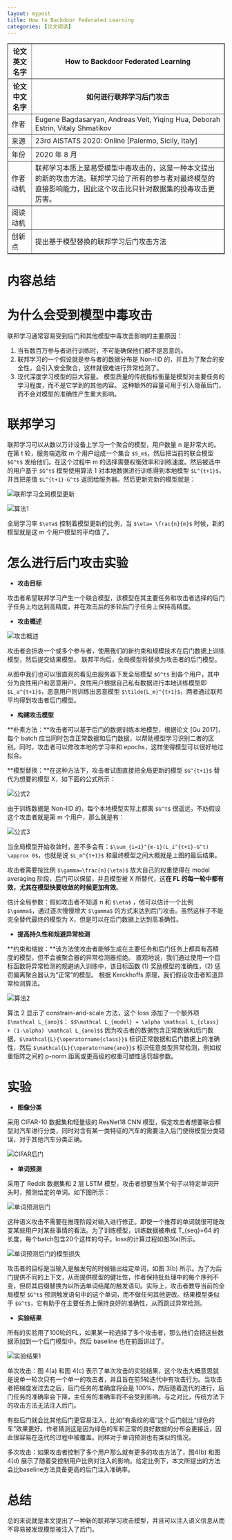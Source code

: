 ```yaml
---
layout: mypost
title: How to Backdoor Federated Learning
categories: [论文阅读]
---
```


<table border="1">
    <tr>
        <th>论文英文名字</th>
        <th>How to Backdoor Federated Learning</th>
    </tr>
    <tr>
        <th>论文中文名字</th>
        <th>如何进行联邦学习后门攻击</th>
    </tr>
    <tr>
        <td>作者</td>
        <td>Eugene Bagdasaryan, Andreas Veit, Yiqing Hua, Deborah Estrin, Vitaly Shmatikov</td>
    </tr>
    <tr>
        <td>来源</td>
        <td>23rd AISTATS 2020: Online [Palermo, Sicily, Italy]</td>
    </tr>
    <tr>
        <td>年份</td>
        <td>2020 年 8 月</td>
    </tr>
    <tr>
        <td>作者动机</td>
        <td>联邦学习本质上是易受模型中毒攻击的，这是一种本文提出的新的攻击方法。联邦学习给了所有的参与者对最终模型的直接影响能力，因此这个攻击比只针对数据集的投毒攻击更厉害。</td>
    </tr>
    <tr>
        <td>阅读动机</td>
        <td></td>
    </tr>
    <tr>
        <td>创新点</td>
        <td>提出基于模型替换的联邦学习后门攻击方法</td>
    </tr>
</table>

# 内容总结  

# 为什么会受到模型中毒攻击

联邦学习通常容易受到后门和其他模型中毒攻击影响的主要原因：
1. 当有数百万参与者进行训练时，不可能确保他们都不是恶意的。
2. 联邦学习的一个假设就是参与者的数据分布是 Non-IID 的，并且为了聚合的安全性，会引入安全聚合，这样就很难进行异常检测了。
3. 现代深度学习模型的巨大容量。 模型质量的传统指标衡量是模型对主要任务的学习程度，而不是它学到的其他内容。 这种额外的容量可用于引入隐蔽后门，而不会对模型的准确性产生重大影响。

# 联邦学习

联邦学习可以从数以万计设备上学习一个聚合的模型，用户数量 n 是非常大的。在第 t 轮，服务端选取 m 个用户组成一个集合 `$S_m$`，然后把当前的联合模型 `$G^t$` 发给他们。在这个过程中 m 的选择需要权衡效率和训练速度。然后被选中的用户基于 `$G^t$` 模型使用算法 1 对本地数据进行训练得到本地模型 `$L^{t+1}$`，并且把差值 `$L^{t+1}-G^t$` 返回给服务器。然后更新完新的模型就是：

![联邦学习全局模型更新](联邦学习全局模型更新.png)

![算法1](算法1.png)

全局学习率 `$\eta$` 控制着模型更新的比例，当 `$\eta= \frac{n}{m}$` 时候，新的模型就是这 m 个用户模型的平均值了。

# 怎么进行后门攻击实验

+ **攻击目标**

攻击者希望联邦学习产生一个联合模型，该模型在其主要任务和攻击者选择的后门子任务上均达到高精度，并在攻击后的多轮后门子任务上保持高精度。

+ **攻击概述**

![攻击概述](攻击概述.png)

攻击者会折衷一个或多个参与者，使用我们的新约束和规模技术在后门数据上训练模型，然后提交结果模型。 联邦平均后，全局模型将替换为攻击者的后门模型。

从图中我们也可以很直观的看见由服务器下发全局模型 `$G^t$` 到各个用户，其中分为良性用户和恶意用户。良性用户根据自己私有数据进行本地训练模型即 `$L_a^{t+1}$`，恶意用户则训练出恶意模型 `$\tilde{L_m}^{t+1}$`，两者通过联邦平均得到攻击者后门模型。

+ **构建攻击模型**

**朴素方法：**攻击者可以基于后门的数据训练本地模型，根据论文 [Gu 2017]，每个 batch 应当同时包含正常数据和后门数据，以帮助模型学习识别二者的区别。同时，攻击者可以修改本地的学习率和 epochs，这样使得模型可以很好地过拟合。

**模型替换：**在这种方法下，攻击者试图直接把全局更新的模型 `$G^{t+1}$` 替代为想要的模型 X，如下面的公式所示：

![公式2](公式2.png)

由于训练数据是 Non-IID 的，每个本地模型实际上都离 `$G^t$` 很遥远，不妨假设这个攻击者就是第 m 个用户，那么就是有：

![公式3](公式3.png)

当全局模型开始收敛时，差不多会有：`$\sum_{i=1}^{m-1}(L_i^{t+1}-G^t) \approx 0$`，也就是说 `$L_m^{t+1}$` 和最终模型之间大概就是上图的最后结果。

攻击者需要按比例 `$\gamma=\frac{n}{\eta}$` 放大自己的权重使得在 model averaging 阶段，后门可以保留，并且模型被 X 所替代，这**在 FL 的每一轮中都有效，尤其在模型快要收敛的时候更加有效**。

估计全局参数：假如攻击者不知道 n 和 `$\eta$` ，他可以估计一个比例 `$\gamma$`，通过逐次慢慢增大 `$\gamma$` 的方式来达到后门攻击。虽然这样子不能完全替代最终的模型为 X，但是可以在后门数据上达到高准确性。

+ **提高持久性和规避异常检测**

**约束和缩放：**该方法使攻击者能够生成在主要任务和后门任务上都具有高精度的模型，但不会被聚合器的异常检测器拒绝。 直观地说，我们通过使用一个目标函数将异常检测的规避纳入训练中，该目标函数 (1) 奖励模型的准确性，(2) 惩罚偏离聚合器认为“正常”的模型。 根据 Kerckhoffs 原理，我们假设攻击者知道异常检测算法。

![算法2](算法2.png)

算法 2 显示了 constrain-and-scale 方法，这个 loss 添加了一个额外项 `$\mathcal L_{ano}$`：
`$$\mathcal L_{model} = \alpha \mathcal L_{class} + (1-\alpha) \mathcal L_{ano}$$`
因为攻击者的数据包含正常数据和后门数据，`$\mathcal{L}{\operatorname{class}}$` 标识正常数据和后门数据上的准确性，然后 `$\mathcal{L}{\operatorname{ano}}$` 标识任意类型异常检测，例如权重矩阵之间的 p-norm 距离或更高级的权重可塑性惩罚超参数。

# 实验

+ **图像分类**

采用 CIFAR-10 数据集和轻量级的 ResNet18 CNN 模型，假定攻击者想要联合模型对汽车进行分类，同时对含有某一类特征的汽车的需要注入后门使得模型分类错误，对于其他汽车分类正确。

![CIFAR后门](CIFAR后门.png)

+ **单词预测**

采用了 Reddit 数据集和 2 层 LSTM 模型，攻击者想要当某个句子以特定单词开头时，预测给定的单词。如下图所示：

![单词预测后门](单词预测后门.png)

这种语义攻击不需要在推理阶段对输入进行修正。即使一个推荐的单词就很可能改变某些用户对某些事情的看法。为了训练模型，训练数据被串成 T_{seq}=64 的长度，每个batch包含20个这样的句子。loss的计算过程如图3(a)所示。

![单词预测后门的模型损失](单词预测后门的模型损失.png)

攻击者的目标是当输入是触发句的时候输出给定单词，如图 3(b) 所示。为了为后门提供不同的上下文，从而提供模型的健壮性，作者保持批处理中的每个序列不变，但将其后缀替换为以所选单词结尾的触发语句。实际上，攻击者教导当前的全局模型 `$G^t$` 预测触发语句中的这个单词，而不做任何其他更改。结果模型类似于 `$G^t$`，它有助于在主要任务上保持良好的准确性，从而跳过异常检测。

+ **实验结果**

所有的实验用了100轮的FL，如果某一轮选择了多个攻击者，那么他们会把这些数据添加到一个后门模型中。然后 baseline 也在前面讲过了。

![实验结果1](实验结果1.png)

单次攻击：图 4(a) 和图 4(c) 表示了单次攻击的实验结果，这个攻击大概意思就是说单一轮次只有一个单一的攻击者，并且旨在前5轮迭代中有攻击行为。当攻击者把梯度发过去之后，后门任务的准确度将会是 100%，然后随着迭代的进行，后门任务的准确率会下降，主任务的准确率将不会受到影响。与之对比，传统方法下的攻击方法无法注入后门。

有些后门就会比其他后门更容易注入，比如“有条纹的墙”这个后门就比“绿色的车”效果更好。作者猜测这是因为绿色的车和正常的良好数据的分布会更接近，因此很容易在迭代的过程中被覆盖。同样对于单词预测也有类似的情况。

多次攻击：如果攻击者控制了多个用户那么就有更多的攻击方法了，图4(b) 和图4(d) 展示了随着受控制用户比例对注入的影响。给定比例下，本文所提出的方法会比baseline方法具备更高的后门注入准确率。

# 总结

总的来说就是本文提出了一种新的联邦学习攻击模型，并且可以注入语义信息从而不容易被发现模型被注入了后门。